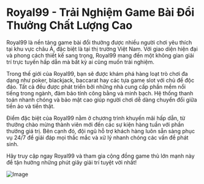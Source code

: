 # Royal99 - Trải Nghiệm Game Bài Đổi Thưởng Chất Lượng Cao

Royal99 là nền tảng game bài đổi thưởng được nhiều người chơi yêu thích tại khu vực châu Á, đặc biệt là tại thị trường Việt Nam. Với giao diện hiện đại và phong cách thiết kế sang trọng, Royal99 mang đến một không gian giải trí trực tuyến hấp dẫn mà bất kỳ ai cũng muốn trải nghiệm.

Trong thế giới của Royal99, bạn sẽ được khám phá hàng loạt trò chơi đa dạng như poker, blackjack, baccarat hay các tựa game slot với chủ đề độc đáo. Tất cả đều được phát triển bởi những nhà cung cấp phần mềm nổi tiếng trong ngành, đảm bảo tính công bằng và minh bạch. Hệ thống thanh toán nhanh chóng và bảo mật cao giúp người chơi dễ dàng chuyển đổi giữa tiền ảo và tiền thật.

Điểm đặc biệt của Royal99 nằm ở chương trình khuyến mãi hấp dẫn, từ thưởng chào mừng thành viên mới đến các sự kiện hàng tuần với phần thưởng giá trị. Bên cạnh đó, đội ngũ hỗ trợ khách hàng luôn sẵn sàng phục vụ 24/7 để giải đáp mọi thắc mắc và xử lý nhanh chóng các vấn đề phát sinh.

Hãy truy cập ngay Royal99 và tham gia cộng đồng game thủ lớn mạnh này để tận hưởng những phút giây giải trí tuyệt vời nhất!  

![Image](https://github.com/user-attachments/assets/bd51ea9f-0666-407b-a7a7-98ead6de688c)